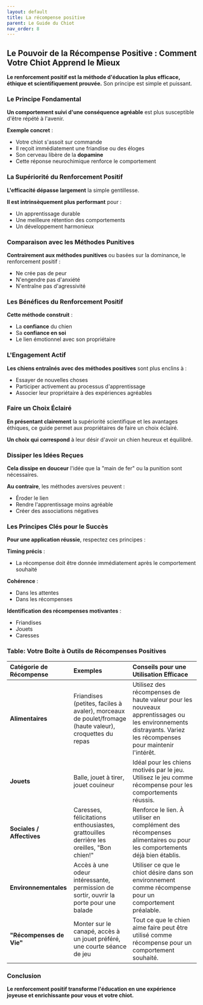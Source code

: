 ```yaml
---
layout: default
title: La récompense positive
parent: Le Guide du Chiot
nav_order: 8
---
```


## **Le Pouvoir de la Récompense Positive : Comment Votre Chiot Apprend le Mieux**

**Le renforcement positif est la méthode d'éducation la plus efficace, éthique et scientifiquement prouvée.** Son principe est simple et puissant.

### **Le Principe Fondamental**

**Un comportement suivi d'une conséquence agréable** est plus susceptible d'être répété à l'avenir.

**Exemple concret** :
- Votre chiot s'assoit sur commande
- Il reçoit immédiatement une friandise ou des éloges
- Son cerveau libère de la **dopamine**
- Cette réponse neurochimique renforce le comportement

### **La Supériorité du Renforcement Positif**

**L'efficacité dépasse largement** la simple gentillesse.

**Il est intrinsèquement plus performant** pour :
- Un apprentissage durable
- Une meilleure rétention des comportements
- Un développement harmonieux

### **Comparaison avec les Méthodes Punitives**

**Contrairement aux méthodes punitives** ou basées sur la dominance, le renforcement positif :
- Ne crée pas de peur
- N'engendre pas d'anxiété
- N'entraîne pas d'agressivité

### **Les Bénéfices du Renforcement Positif**

**Cette méthode construit** :
- La **confiance** du chien
- Sa **confiance en soi**
- Le lien émotionnel avec son propriétaire

### **L'Engagement Actif**

**Les chiens entraînés avec des méthodes positives** sont plus enclins à :
- Essayer de nouvelles choses
- Participer activement au processus d'apprentissage
- Associer leur propriétaire à des expériences agréables

### **Faire un Choix Éclairé**

**En présentant clairement** la supériorité scientifique et les avantages éthiques, ce guide permet aux propriétaires de faire un choix éclairé.

**Un choix qui correspond** à leur désir d'avoir un chien heureux et équilibré.

### **Dissiper les Idées Reçues**

**Cela dissipe en douceur** l'idée que la "main de fer" ou la punition sont nécessaires.

**Au contraire**, les méthodes aversives peuvent :
- Éroder le lien
- Rendre l'apprentissage moins agréable
- Créer des associations négatives

### **Les Principes Clés pour le Succès**

**Pour une application réussie**, respectez ces principes :

**Timing précis** :
- La récompense doit être donnée immédiatement après le comportement souhaité

**Cohérence** :
- Dans les attentes
- Dans les récompenses

**Identification des récompenses motivantes** :
- Friandises
- Jouets
- Caresses

### **Table: Votre Boîte à Outils de Récompenses Positives**

| Catégorie de Récompense | Exemples | Conseils pour une Utilisation Efficace |
| :--- | :--- | :--- |
| **Alimentaires** | Friandises (petites, faciles à avaler), morceaux de poulet/fromage (haute valeur), croquettes du repas | Utilisez des récompenses de haute valeur pour les nouveaux apprentissages ou les environnements distrayants. Variez les récompenses pour maintenir l'intérêt. |
| **Jouets** | Balle, jouet à tirer, jouet couineur | Idéal pour les chiens motivés par le jeu. Utilisez le jeu comme récompense pour les comportements réussis. |
| **Sociales / Affectives** | Caresses, félicitations enthousiastes, grattouilles derrière les oreilles, "Bon chien\!" | Renforce le lien. À utiliser en complément des récompenses alimentaires ou pour les comportements déjà bien établis. |
| **Environnementales** | Accès à une odeur intéressante, permission de sortir, ouvrir la porte pour une balade | Utiliser ce que le chiot désire dans son environnement comme récompense pour un comportement préalable. |
| **"Récompenses de Vie"** | Monter sur le canapé, accès à un jouet préféré, une courte séance de jeu | Tout ce que le chien aime faire peut être utilisé comme récompense pour un comportement souhaité. |

### **Conclusion**

**Le renforcement positif transforme l'éducation en une expérience joyeuse et enrichissante pour vous et votre chiot.** 
